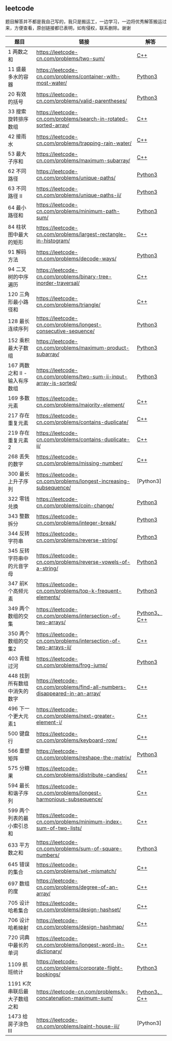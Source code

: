 ## leetcode

题目解答并不都是我自己写的，我只是搬运工，一边学习，一边将优秀解答搬运过来，方便查看，原创链接都已表明，如有侵权，联系删除。谢谢





题目 | 链接 | 解答
---- | ---- | ----
1 两数之和 | https://leetcode-cn.com/problems/two-sum/ | [C++](https://github.com/GoodDayUp/Leetcode/blob/master/leetcode/1%20%E4%B8%A4%E6%95%B0%E4%B9%8B%E5%92%8C.md)
11 盛最多水的容器 | https://leetcode-cn.com/problems/container-with-most-water/ | [Python3](https://github.com/learningdayup/Leetcode-python/blob/master/leetcode/11%20%E7%9B%9B%E6%9C%80%E5%A4%9A%E6%B0%B4%E7%9A%84%E5%AE%B9%E5%99%A8.md)
20 有效的括号 | https://leetcode-cn.com/problems/valid-parentheses/ | [Python3](https://github.com/GoodDayUp/Leetcode/blob/master/leetcode/20%20%E6%9C%89%E6%95%88%E7%9A%84%E6%8B%AC%E5%8F%B7.md)
33 搜索旋转排序数组 | https://leetcode-cn.com/problems/search-in-rotated-sorted-array/ | [C++](https://github.com/GoodDayUp/Leetcode/blob/master/leetcode/33%20%E6%90%9C%E7%B4%A2%E6%97%8B%E8%BD%AC%E6%8E%92%E5%BA%8F%E6%95%B0%E7%BB%84.md)
42 接雨水 | https://leetcode-cn.com/problems/trapping-rain-water/ | [C++](https://github.com/GoodDayUp/Leetcode/blob/master/leetcode/42%20%E6%8E%A5%E9%9B%A8%E6%B0%B4.md)
53 最大子序和 | https://leetcode-cn.com/problems/maximum-subarray/ | [C++](https://github.com/GoodDayUp/Leetcode/blob/master/leetcode/53%20%E6%9C%80%E5%A4%A7%E5%AD%90%E5%BA%8F%E5%92%8C.md)
62 不同路径 | https://leetcode-cn.com/problems/unique-paths/ | [Python3](https://github.com/learningdayup/Leetcode-python/blob/master/leetcode/62%20%E4%B8%8D%E5%90%8C%E8%B7%AF%E5%BE%84.md)
63 不同路径 II | https://leetcode-cn.com/problems/unique-paths-ii/ | [Python3](https://github.com/learningdayup/Leetcode-python/blob/master/leetcode/63%20%E4%B8%8D%E5%90%8C%E8%B7%AF%E5%BE%84%20II.md)
64 最小路径和 | https://leetcode-cn.com/problems/minimum-path-sum/ | [Python3](https://github.com/learningdayup/Leetcode-python/blob/master/leetcode/64%20%E6%9C%80%E5%B0%8F%E8%B7%AF%E5%BE%84%E5%92%8C.md)
84 柱状图中最大的矩形 | https://leetcode-cn.com/problems/largest-rectangle-in-histogram/ | [C++](https://github.com/GoodDayUp/Leetcode/blob/master/leetcode/84%20%E6%9F%B1%E7%8A%B6%E5%9B%BE%E4%B8%AD%E6%9C%80%E5%A4%A7%E7%9A%84%E7%9F%A9%E5%BD%A2.md)
91 解码方法 | https://leetcode-cn.com/problems/decode-ways/ | [Python3](https://github.com/learningdayup/Leetcode-python/blob/master/leetcode/91%20%E8%A7%A3%E7%A0%81%E6%96%B9%E6%B3%95.md)
94 二叉树的中序遍历 | https://leetcode-cn.com/problems/binary-tree-inorder-traversal/ | [C++](https://github.com/GoodDayUp/Leetcode/blob/master/leetcode/94%20%E4%BA%8C%E5%8F%89%E6%A0%91%E7%9A%84%E4%B8%AD%E5%BA%8F%E9%81%8D%E5%8E%86.md)
120 三角形最小路径和 | https://leetcode-cn.com/problems/triangle/ | [C++](https://github.com/GoodDayUp/Leetcode/blob/master/leetcode/120%20%E4%B8%89%E8%A7%92%E5%BD%A2%E6%9C%80%E5%B0%8F%E8%B7%AF%E5%BE%84%E5%92%8C.md)
128 最长连续序列 | https://leetcode-cn.com/problems/longest-consecutive-sequence/ | [Python3](https://github.com/learningdayup/Leetcode-python/blob/master/leetcode/128%20%E6%9C%80%E9%95%BF%E8%BF%9E%E7%BB%AD%E5%BA%8F%E5%88%97.md)
152 乘积最大子数组 | https://leetcode-cn.com/problems/maximum-product-subarray/ | [Python3](https://github.com/learningdayup/Leetcode-python/blob/master/leetcode/152%20%E4%B9%98%E7%A7%AF%E6%9C%80%E5%A4%A7%E5%AD%90%E6%95%B0%E7%BB%84.md)
167 两数之和 II - 输入有序数组 | https://leetcode-cn.com/problems/two-sum-ii-input-array-is-sorted/ | [Python3](https://github.com/learningdayup/Leetcode-python/blob/master/leetcode/11%20%E7%9B%9B%E6%9C%80%E5%A4%9A%E6%B0%B4%E7%9A%84%E5%AE%B9%E5%99%A8.md)
169 多数元素 | https://leetcode-cn.com/problems/majority-element/ | [C++](https://github.com/GoodDayUp/Leetcode/blob/master/leetcode/169%20%E5%A4%9A%E6%95%B0%E5%85%83%E7%B4%A0.md)
217 存在重复元素 | https://leetcode-cn.com/problems/contains-duplicate/ | [C++](https://github.com/GoodDayUp/Leetcode/blob/master/leetcode/217%20%E5%AD%98%E5%9C%A8%E9%87%8D%E5%A4%8D%E5%85%83%E7%B4%A0.md)
219 存在重复元素2 | https://leetcode-cn.com/problems/contains-duplicate-ii/ |[C++](https://github.com/GoodDayUp/Leetcode/blob/master/leetcode/219%20%E5%AD%98%E5%9C%A8%E9%87%8D%E5%A4%8D%E5%85%83%E7%B4%A02.md)
268 丢失的数字 | https://leetcode-cn.com/problems/missing-number/ | [C++](https://github.com/GoodDayUp/Leetcode/blob/master/leetcode/268%20%E4%B8%A2%E5%A4%B1%E7%9A%84%E6%95%B0%E5%AD%97.md)
300 最长上升子序列 | https://leetcode-cn.com/problems/longest-increasing-subsequence/ | [Python3]
322 零钱兑换 | https://leetcode-cn.com/problems/coin-change/ | [Python3](https://github.com/learningdayup/Leetcode-python/blob/master/leetcode/322%20%E9%9B%B6%E9%92%B1%E5%85%91%E6%8D%A2.md)
343 整数拆分 | https://leetcode-cn.com/problems/integer-break/ | [Python3](https://github.com/learningdayup/Leetcode-python/blob/master/leetcode/343%20%E6%95%B4%E6%95%B0%E6%8B%86%E5%88%86.md)
344 反转字符串 | https://leetcode-cn.com/problems/reverse-string/ | [Python3](https://github.com/learningdayup/Leetcode-python/blob/master/leetcode/344%20%E5%8F%8D%E8%BD%AC%E5%AD%97%E7%AC%A6%E4%B8%B2.md)
345 反转字符串中的元音字母 | https://leetcode-cn.com/problems/reverse-vowels-of-a-string/ | [Python3](https://github.com/learningdayup/Leetcode-python/blob/master/leetcode/345%20%E5%8F%8D%E8%BD%AC%E5%AD%97%E7%AC%A6%E4%B8%B2%E4%B8%AD%E7%9A%84%E5%8E%9F%E5%9B%A0%E5%AD%97%E6%AF%8D.md)
347 前K个高频元素 | https://leetcode-cn.com/problems/top-k-frequent-elements/ | [Python3](https://github.com/learningdayup/Leetcode-python/blob/master/leetcode/347%20%E5%89%8DK%E4%B8%AA%E9%AB%98%E9%A2%91%E5%85%83%E7%B4%A0.md)
349 两个数组的交集 | https://leetcode-cn.com/problems/intersection-of-two-arrays/ | [Python3、C++](https://github.com/learningdayup/Leetcode-python/blob/master/leetcode/349%20%E4%B8%A4%E4%B8%AA%E6%95%B0%E7%BB%84%E7%9A%84%E4%BA%A4%E9%9B%86.md)
350 两个数组的交集2 | https://leetcode-cn.com/problems/intersection-of-two-arrays-ii/ | [C++](https://github.com/GoodDayUp/Leetcode/blob/master/leetcode/350%20%E4%B8%A4%E4%B8%AA%E6%95%B0%E7%BB%84%E7%9A%84%E4%BA%A4%E9%9B%862.md)
403 青蛙过河 | https://leetcode-cn.com/problems/frog-jump/ | [Python3](https://github.com/learningdayup/Leetcode-python/blob/master/leetcode/403%20%E9%9D%92%E8%9B%99%E8%BF%87%E6%B2%B3.md)
448 找到所有数组中消失的数字 | https://leetcode-cn.com/problems/find-all-numbers-disappeared-in-an-array/ | [C++](https://github.com/GoodDayUp/Leetcode/blob/master/leetcode/448%20%E6%89%BE%E5%88%B0%E6%89%80%E6%9C%89%E6%95%B0%E7%BB%84%E4%B8%AD%E6%B6%88%E5%A4%B1%E7%9A%84%E6%95%B0%E5%AD%97.md)
496 下一个更大元素1 | https://leetcode-cn.com/problems/next-greater-element-i/ | [C++](https://github.com/GoodDayUp/Leetcode/blob/master/leetcode/496%20%E4%B8%8B%E4%B8%80%E4%B8%AA%E6%9B%B4%E5%A4%A7%E5%85%83%E7%B4%A01.md)
500 键盘行 | https://leetcode-cn.com/problems/keyboard-row/ | [C++](https://github.com/GoodDayUp/Leetcode/blob/master/leetcode/500%20%E9%94%AE%E7%9B%98%E8%A1%8C.md)
566 重塑矩阵 | https://leetcode-cn.com/problems/reshape-the-matrix/ | [Python3](https://github.com/learningdayup/Leetcode-python/blob/master/leetcode/566%20%E9%87%8D%E5%A1%91%E7%9F%A9%E9%98%B5.md)
575 分糖果 | https://leetcode-cn.com/problems/distribute-candies/ | [C++](https://github.com/GoodDayUp/Leetcode/blob/master/leetcode/575%20%E5%88%86%E7%B3%96%E6%9E%9C.md)
594 最长和谐子序列 | https://leetcode-cn.com/problems/longest-harmonious-subsequence/ | [C++](https://github.com/GoodDayUp/Leetcode/blob/master/leetcode/594%20%E6%9C%80%E9%95%BF%E5%92%8C%E8%B0%90%E5%AD%90%E5%BA%8F%E5%88%97.md)
599 两个列表的最小索引总和 | https://leetcode-cn.com/problems/minimum-index-sum-of-two-lists/ | [C++](https://github.com/GoodDayUp/Leetcode/blob/master/leetcode/599%20%E4%B8%A4%E4%B8%AA%E5%88%97%E8%A1%A8%E7%9A%84%E6%9C%80%E5%B0%8F%E7%B4%A2%E5%BC%95%E6%80%BB%E5%92%8C.md)
633 平方数之和 | https://leetcode-cn.com/problems/sum-of-square-numbers/ | [Python3](https://github.com/learningdayup/Leetcode-python/blob/master/leetcode/633%20%E5%B9%B3%E6%96%B9%E6%95%B0%E4%B9%8B%E5%92%8C.md)
645 错误的集合 | https://leetcode-cn.com/problems/set-mismatch/ | [C++](https://github.com/GoodDayUp/Leetcode/blob/master/leetcode/645%20%E9%94%99%E8%AF%AF%E7%9A%84%E9%9B%86%E5%90%88.md)
697 数组的度 | https://leetcode-cn.com/problems/degree-of-an-array/ | [C++](https://github.com/GoodDayUp/Leetcode/blob/master/leetcode/697%20%E6%95%B0%E7%BB%84%E7%9A%84%E5%BA%A6.md)
705 设计哈希集合 | https://leetcode-cn.com/problems/design-hashset/ | [C++](https://github.com/GoodDayUp/Leetcode/blob/master/leetcode/705%20%E8%AE%BE%E8%AE%A1%E5%93%88%E5%B8%8C%E9%9B%86%E5%90%88.md)
706 设计哈希映射 | https://leetcode-cn.com/problems/design-hashmap/ | [C++](https://github.com/GoodDayUp/Leetcode/blob/master/leetcode/706%20%E8%AE%BE%E8%AE%A1%E5%93%88%E5%B8%8C%E6%98%A0%E5%B0%84.md)
720 词典中最长的单词 | https://leetcode-cn.com/problems/longest-word-in-dictionary/ | [C++]()
1109 航班统计 | https://leetcode-cn.com/problems/corporate-flight-bookings/ | [Python3](https://github.com/GoodDayUp/Leetcode/blob/master/leetcode/1109%20%E8%88%AA%E7%8F%AD%E9%A2%84%E8%AE%A2%E7%BB%9F%E8%AE%A1.md)
1191 K次串联后最大子数组之和 | https://leetcode-cn.com/problems/k-concatenation-maximum-sum/ | [Python3、C++](https://github.com/GoodDayUp/Leetcode/blob/master/leetcode/1191.K%E6%AC%A1%E4%B8%B2%E8%81%94%E5%90%8E%E6%9C%80%E5%A4%A7%E5%AD%90%E6%95%B0%E7%BB%84%E4%B9%8B%E5%92%8C.md)
1473 给房子涂色 III | https://leetcode-cn.com/problems/paint-house-iii/ | [Python3]

